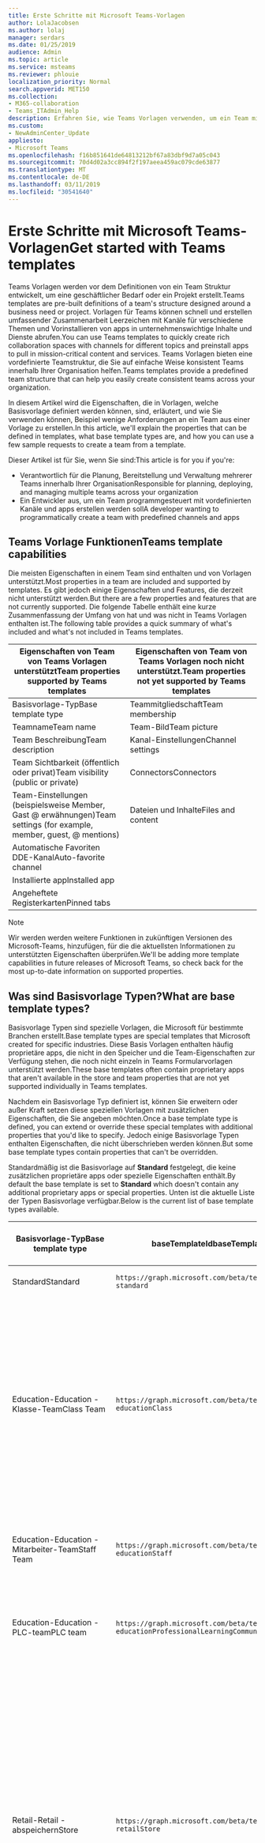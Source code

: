 ```yaml
---
title: Erste Schritte mit Microsoft Teams-Vorlagen
author: LolaJacobsen
ms.author: lolaj
manager: serdars
ms.date: 01/25/2019
audience: Admin
ms.topic: article
ms.service: msteams
ms.reviewer: phlouie
localization_priority: Normal
search.appverid: MET150
ms.collection:
- M365-collaboration
- Teams_ITAdmin_Help
description: Erfahren Sie, wie Teams Vorlagen verwenden, um ein Team mit vordefinierten Kanälen zu erstellen.
ms.custom:
- NewAdminCenter_Update
appliesto:
- Microsoft Teams
ms.openlocfilehash: f16b851641de64813212bf67a83dbf9d7a05c043
ms.sourcegitcommit: 70d4d02a3cc894f2f197aeea459ac079cde63877
ms.translationtype: MT
ms.contentlocale: de-DE
ms.lasthandoff: 03/11/2019
ms.locfileid: "30541640"
---
```

# <a name="get-started-with-teams-templates"></a><span data-ttu-id="35a6b-103">Erste Schritte mit Microsoft Teams-Vorlagen</span><span class="sxs-lookup"><span data-stu-id="35a6b-103">Get started with Teams templates</span></span> 

<span data-ttu-id="35a6b-104">Teams Vorlagen werden vor dem Definitionen von ein Team Struktur entwickelt, um eine geschäftlicher Bedarf oder ein Projekt erstellt.</span><span class="sxs-lookup"><span data-stu-id="35a6b-104">Teams templates are pre-built definitions of a team's structure designed around a business need or project.</span></span> <span data-ttu-id="35a6b-105">Vorlagen für Teams können schnell und erstellen umfassender Zusammenarbeit Leerzeichen mit Kanäle für verschiedene Themen und Vorinstallieren von apps in unternehmenswichtige Inhalte und Dienste abrufen.</span><span class="sxs-lookup"><span data-stu-id="35a6b-105">You can use Teams templates to quickly create rich collaboration spaces with channels for different topics and preinstall apps to pull in mission-critical content and services.</span></span> <span data-ttu-id="35a6b-106">Teams Vorlagen bieten eine vordefinierte Teamstruktur, die Sie auf einfache Weise konsistent Teams innerhalb Ihrer Organisation helfen.</span><span class="sxs-lookup"><span data-stu-id="35a6b-106">Teams templates provide a predefined team structure that can help you easily create consistent teams across your organization.</span></span> 

<span data-ttu-id="35a6b-107">In diesem Artikel wird die Eigenschaften, die in Vorlagen, welche Basisvorlage definiert werden können, sind, erläutert, und wie Sie verwenden können, Beispiel wenige Anforderungen an ein Team aus einer Vorlage zu erstellen.</span><span class="sxs-lookup"><span data-stu-id="35a6b-107">In this article, we'll explain the properties that can be defined in templates, what base template types are, and how you can use a few sample requests to create a team from a template.</span></span>
 
<span data-ttu-id="35a6b-108">Dieser Artikel ist für Sie, wenn Sie sind:</span><span class="sxs-lookup"><span data-stu-id="35a6b-108">This article is for you if you're:</span></span>

- <span data-ttu-id="35a6b-109">Verantwortlich für die Planung, Bereitstellung und Verwaltung mehrerer Teams innerhalb Ihrer Organisation</span><span class="sxs-lookup"><span data-stu-id="35a6b-109">Responsible for planning, deploying, and managing multiple teams across your organization</span></span><br>
- <span data-ttu-id="35a6b-110">Ein Entwickler aus, um ein Team programmgesteuert mit vordefinierten Kanäle und apps erstellen werden soll</span><span class="sxs-lookup"><span data-stu-id="35a6b-110">A developer wanting to programmatically create a team with predefined channels and apps</span></span> 

## <a name="teams-template-capabilities"></a><span data-ttu-id="35a6b-111">Teams Vorlage Funktionen</span><span class="sxs-lookup"><span data-stu-id="35a6b-111">Teams template capabilities</span></span>

<span data-ttu-id="35a6b-112">Die meisten Eigenschaften in einem Team sind enthalten und von Vorlagen unterstützt.</span><span class="sxs-lookup"><span data-stu-id="35a6b-112">Most properties in a team are included and supported by templates.</span></span> <span data-ttu-id="35a6b-113">Es gibt jedoch einige Eigenschaften und Features, die derzeit nicht unterstützt werden.</span><span class="sxs-lookup"><span data-stu-id="35a6b-113">But there are a few properties and features that are not currently supported.</span></span> <span data-ttu-id="35a6b-114">Die folgende Tabelle enthält eine kurze Zusammenfassung der Umfang von hat und was nicht in Teams Vorlagen enthalten ist.</span><span class="sxs-lookup"><span data-stu-id="35a6b-114">The following table provides a quick summary of what's included and what's not included in Teams templates.</span></span>

| <span data-ttu-id="35a6b-115">**Eigenschaften von Team von Teams Vorlagen unterstützt**</span><span class="sxs-lookup"><span data-stu-id="35a6b-115">**Team properties supported by Teams templates**</span></span> | <span data-ttu-id="35a6b-116">**Eigenschaften von Team von Teams Vorlagen noch nicht unterstützt.**</span><span class="sxs-lookup"><span data-stu-id="35a6b-116">**Team properties not yet supported by Teams templates**</span></span> |
| ------------------------------------------------ | -------------------------------------------------------- |
| <span data-ttu-id="35a6b-117">Basisvorlage-Typ</span><span class="sxs-lookup"><span data-stu-id="35a6b-117">Base template type</span></span> | <span data-ttu-id="35a6b-118">Teammitgliedschaft</span><span class="sxs-lookup"><span data-stu-id="35a6b-118">Team membership</span></span> |
| <span data-ttu-id="35a6b-119">Teamname</span><span class="sxs-lookup"><span data-stu-id="35a6b-119">Team name</span></span> | <span data-ttu-id="35a6b-120">Team-Bild</span><span class="sxs-lookup"><span data-stu-id="35a6b-120">Team picture</span></span> |
| <span data-ttu-id="35a6b-121">Team Beschreibung</span><span class="sxs-lookup"><span data-stu-id="35a6b-121">Team description</span></span> | <span data-ttu-id="35a6b-122">Kanal-Einstellungen</span><span class="sxs-lookup"><span data-stu-id="35a6b-122">Channel settings</span></span> |
| <span data-ttu-id="35a6b-123">Team Sichtbarkeit (öffentlich oder privat)</span><span class="sxs-lookup"><span data-stu-id="35a6b-123">Team visibility (public or private)</span></span> | <span data-ttu-id="35a6b-124">Connectors</span><span class="sxs-lookup"><span data-stu-id="35a6b-124">Connectors</span></span> |
| <span data-ttu-id="35a6b-125">Team-Einstellungen (beispielsweise Member, Gast @ erwähnungen)</span><span class="sxs-lookup"><span data-stu-id="35a6b-125">Team settings (for example, member, guest, @ mentions)</span></span> | <span data-ttu-id="35a6b-126">Dateien und Inhalte</span><span class="sxs-lookup"><span data-stu-id="35a6b-126">Files and content</span></span> |
| <span data-ttu-id="35a6b-127">Automatische Favoriten DDE-Kanal</span><span class="sxs-lookup"><span data-stu-id="35a6b-127">Auto-favorite channel</span></span> | |
| <span data-ttu-id="35a6b-128">Installierte app</span><span class="sxs-lookup"><span data-stu-id="35a6b-128">Installed app</span></span> | |
| <span data-ttu-id="35a6b-129">Angeheftete Registerkarten</span><span class="sxs-lookup"><span data-stu-id="35a6b-129">Pinned tabs</span></span> | | 

> [!NOTE]
> <span data-ttu-id="35a6b-130">Wir werden werden weitere Funktionen in zukünftigen Versionen des Microsoft-Teams, hinzufügen, für die die aktuellsten Informationen zu unterstützten Eigenschaften überprüfen.</span><span class="sxs-lookup"><span data-stu-id="35a6b-130">We'll be adding more template capabilities in future releases of Microsoft Teams, so check back for the most up-to-date information on supported properties.</span></span>

## <a name="what-are-base-template-types"></a><span data-ttu-id="35a6b-131">Was sind Basisvorlage Typen?</span><span class="sxs-lookup"><span data-stu-id="35a6b-131">What are base template types?</span></span>

<span data-ttu-id="35a6b-132">Basisvorlage Typen sind spezielle Vorlagen, die Microsoft für bestimmte Branchen erstellt.</span><span class="sxs-lookup"><span data-stu-id="35a6b-132">Base template types are special templates that Microsoft created for specific industries.</span></span> <span data-ttu-id="35a6b-133">Diese Basis Vorlagen enthalten häufig proprietäre apps, die nicht in den Speicher und die Team-Eigenschaften zur Verfügung stehen, die noch nicht einzeln in Teams Formularvorlagen unterstützt werden.</span><span class="sxs-lookup"><span data-stu-id="35a6b-133">These base templates often contain proprietary apps that aren't available in the store and team properties that are not yet supported individually in Teams templates.</span></span>

<span data-ttu-id="35a6b-134">Nachdem ein Basisvorlage Typ definiert ist, können Sie erweitern oder außer Kraft setzen diese speziellen Vorlagen mit zusätzlichen Eigenschaften, die Sie angeben möchten.</span><span class="sxs-lookup"><span data-stu-id="35a6b-134">Once a base template type is defined, you can extend or override these special templates with additional properties that you'd like to specify.</span></span> <span data-ttu-id="35a6b-135">Jedoch einige Basisvorlage Typen enthalten Eigenschaften, die nicht überschrieben werden können.</span><span class="sxs-lookup"><span data-stu-id="35a6b-135">But some base template types contain properties that can't be overridden.</span></span> 

<span data-ttu-id="35a6b-136">Standardmäßig ist die Basisvorlage auf **Standard** festgelegt, die keine zusätzlichen proprietäre apps oder spezielle Eigenschaften enthält.</span><span class="sxs-lookup"><span data-stu-id="35a6b-136">By default the base template is set to **Standard** which doesn't contain any additional proprietary apps or special properties.</span></span> <span data-ttu-id="35a6b-137">Unten ist die aktuelle Liste der Typen Basisvorlage verfügbar.</span><span class="sxs-lookup"><span data-stu-id="35a6b-137">Below is the current list of base template types available.</span></span>

| <span data-ttu-id="35a6b-138">Basisvorlage-Typ</span><span class="sxs-lookup"><span data-stu-id="35a6b-138">Base template type</span></span> | <span data-ttu-id="35a6b-139">baseTemplateId</span><span class="sxs-lookup"><span data-stu-id="35a6b-139">baseTemplateId</span></span> | <span data-ttu-id="35a6b-140">Eigenschaften, die im Lieferumfang von diese Basisvorlage</span><span class="sxs-lookup"><span data-stu-id="35a6b-140">Properties that come with this base template</span></span> |
| ------------------ | -------------- | ----------------------------------------------------- |
| <span data-ttu-id="35a6b-141">Standard</span><span class="sxs-lookup"><span data-stu-id="35a6b-141">Standard</span></span> | `https://graph.microsoft.com/beta/teamsTemplates/`<br>`standard` | <span data-ttu-id="35a6b-142">Keine zusätzliche apps und Eigenschaften</span><span class="sxs-lookup"><span data-stu-id="35a6b-142">No additional apps and properties</span></span> |
| <span data-ttu-id="35a6b-143">Education-</span><span class="sxs-lookup"><span data-stu-id="35a6b-143">Education -</span></span><br><span data-ttu-id="35a6b-144">Klasse-Team</span><span class="sxs-lookup"><span data-stu-id="35a6b-144">Class Team</span></span> | `https://graph.microsoft.com/beta/teamsTemplates/`<br>`educationClass` | <span data-ttu-id="35a6b-145">Apps:</span><span class="sxs-lookup"><span data-stu-id="35a6b-145">Apps:</span></span><ul><li><span data-ttu-id="35a6b-146">OneNote-Klasse-Notizbuch (angeheftet auf der Registerkarte **Allgemein** )</span><span class="sxs-lookup"><span data-stu-id="35a6b-146">OneNote Class Notebook (pinned to the **General** tab)</span></span> </li><li><span data-ttu-id="35a6b-147">Assignments-app (angeheftet auf der Registerkarte **Allgemein** )</span><span class="sxs-lookup"><span data-stu-id="35a6b-147">Assignments app (pinned to the **General** tab)</span></span></li></ul> <span data-ttu-id="35a6b-148">Team-Eigenschaften:</span><span class="sxs-lookup"><span data-stu-id="35a6b-148">Team properties:</span></span><ul><li><span data-ttu-id="35a6b-149">Legen Sie die Sichtbarkeit Team auf **HiddenMembership** (können nicht überschrieben werden)</span><span class="sxs-lookup"><span data-stu-id="35a6b-149">Team visibility set to **HiddenMembership** (cannot be overridden)</span></span></li></ul> |
| <span data-ttu-id="35a6b-150">Education-</span><span class="sxs-lookup"><span data-stu-id="35a6b-150">Education -</span></span><br><span data-ttu-id="35a6b-151">Mitarbeiter-Team</span><span class="sxs-lookup"><span data-stu-id="35a6b-151">Staff Team</span></span> | `https://graph.microsoft.com/beta/teamsTemplates/`<br>`educationStaff` | <span data-ttu-id="35a6b-152">Apps:</span><span class="sxs-lookup"><span data-stu-id="35a6b-152">Apps:</span></span><ul><li><span data-ttu-id="35a6b-153">OneNote-Personal-Notizbuch (angeheftet auf der Registerkarte **Allgemein** )</span><span class="sxs-lookup"><span data-stu-id="35a6b-153">OneNote Staff Notebook (pinned to the **General** tab)</span></span></li></ul> |
|<span data-ttu-id="35a6b-154">Education-</span><span class="sxs-lookup"><span data-stu-id="35a6b-154">Education -</span></span><br><span data-ttu-id="35a6b-155">PLC-team</span><span class="sxs-lookup"><span data-stu-id="35a6b-155">PLC team</span></span> |`https://graph.microsoft.com/beta/teamsTemplates/`<br>`educationProfessionalLearningCommunity` | <span data-ttu-id="35a6b-156">Apps:</span><span class="sxs-lookup"><span data-stu-id="35a6b-156">Apps:</span></span><ul><li><span data-ttu-id="35a6b-157">OneNote PLC-Notizbuch (angeheftet auf der Registerkarte **Allgemein** )</span><span class="sxs-lookup"><span data-stu-id="35a6b-157">OneNote PLC Notebook (pinned to the **General** tab)</span></span></ul></li>|
| <span data-ttu-id="35a6b-158">Retail-</span><span class="sxs-lookup"><span data-stu-id="35a6b-158">Retail -</span></span><br><span data-ttu-id="35a6b-159">abspeichern</span><span class="sxs-lookup"><span data-stu-id="35a6b-159">Store</span></span> | `https://graph.microsoft.com/beta/teamsTemplates/`<br>`retailStore` | <span data-ttu-id="35a6b-160">Kanäle:</span><span class="sxs-lookup"><span data-stu-id="35a6b-160">Channels:</span></span><ul><li><span data-ttu-id="35a6b-161">UMSCHALT Übergabe</span><span class="sxs-lookup"><span data-stu-id="35a6b-161">Shift handoff</span></span></li><li><span data-ttu-id="35a6b-162">Learning</span><span class="sxs-lookup"><span data-stu-id="35a6b-162">Learning</span></span></li></ul><span data-ttu-id="35a6b-163">Team-Eigenschaften</span><span class="sxs-lookup"><span data-stu-id="35a6b-163">Team properties</span></span><ul><li><span data-ttu-id="35a6b-164">Team Sichtbarkeit auf Public festgelegt</span><span class="sxs-lookup"><span data-stu-id="35a6b-164">Team visibility set to Public</span></span></li></ul><span data-ttu-id="35a6b-165">Member-Berechtigungen</span><span class="sxs-lookup"><span data-stu-id="35a6b-165">Member permissions</span></span><ul><li><span data-ttu-id="35a6b-166">Verhindern, dass Mitglieder erstellen, aktualisieren oder Entfernen von Kanäle</span><span class="sxs-lookup"><span data-stu-id="35a6b-166">Prevent members from creating, updating, or removing channels</span></span></li><li><span data-ttu-id="35a6b-167">Verhindern, dass Mitglieder hinzufügen oder Entfernen von apps</span><span class="sxs-lookup"><span data-stu-id="35a6b-167">Prevent members from adding or removing apps</span></span></li><li><span data-ttu-id="35a6b-168">Verhindern, dass Mitglieder erstellen, aktualisieren oder Entfernen von connectors</span><span class="sxs-lookup"><span data-stu-id="35a6b-168">Prevent members from creating, updating, or removing connectors</span></span></li></ul> |
| <span data-ttu-id="35a6b-169">Retail-</span><span class="sxs-lookup"><span data-stu-id="35a6b-169">Retail -</span></span><br><span data-ttu-id="35a6b-170">Manager für die Zusammenarbeit</span><span class="sxs-lookup"><span data-stu-id="35a6b-170">Manager collaboration</span></span> | `https://graph.microsoft.com/beta/teamsTemplates/`<br>`retailManagerCollaboration` | <span data-ttu-id="35a6b-171">Kanäle:</span><span class="sxs-lookup"><span data-stu-id="35a6b-171">Channels:</span></span><ul><li><span data-ttu-id="35a6b-172">UMSCHALT Übergabe</span><span class="sxs-lookup"><span data-stu-id="35a6b-172">Shift handoff</span></span></li><li><span data-ttu-id="35a6b-173">Learning</span><span class="sxs-lookup"><span data-stu-id="35a6b-173">Learning</span></span></li></ul><span data-ttu-id="35a6b-174">Team-Eigenschaften:</span><span class="sxs-lookup"><span data-stu-id="35a6b-174">Team properties:</span></span><ul><li><span data-ttu-id="35a6b-175">Team Visibility auf Private festgelegt</span><span class="sxs-lookup"><span data-stu-id="35a6b-175">Team visibility set to Private</span></span></li></ul><span data-ttu-id="35a6b-176">Member-Berechtigungen:</span><span class="sxs-lookup"><span data-stu-id="35a6b-176">Member permissions:</span></span><ul><li><span data-ttu-id="35a6b-177">Verhindern, dass Mitglieder erstellen, aktualisieren oder Entfernen von Kanäle</span><span class="sxs-lookup"><span data-stu-id="35a6b-177">Prevent members from creating, updating, or removing channels</span></span></li><li><span data-ttu-id="35a6b-178">Verhindern, dass Mitglieder hinzufügen oder Entfernen von apps</span><span class="sxs-lookup"><span data-stu-id="35a6b-178">Prevent members from adding or removing apps</span></span></li><li><span data-ttu-id="35a6b-179">Verhindern, dass Mitglieder erstellen, aktualisieren oder Entfernen von connectors</span><span class="sxs-lookup"><span data-stu-id="35a6b-179">Prevent members from creating, updating, or removing connectors</span></span></li></ul>|
| <span data-ttu-id="35a6b-180">Gesundheitswesen-</span><span class="sxs-lookup"><span data-stu-id="35a6b-180">Healthcare -</span></span><br><span data-ttu-id="35a6b-181">Bezirk</span><span class="sxs-lookup"><span data-stu-id="35a6b-181">Ward</span></span> |`https://graph.microsoft.com/beta/teamsTemplates/`<br>`healthcareWard` |<span data-ttu-id="35a6b-182">Kanäle:</span><span class="sxs-lookup"><span data-stu-id="35a6b-182">Channels:</span></span> <ul><li><span data-ttu-id="35a6b-183">Ansagen\*</span><span class="sxs-lookup"><span data-stu-id="35a6b-183">Announcements\*</span></span></li><li><span data-ttu-id="35a6b-184">Huddles\*</span><span class="sxs-lookup"><span data-stu-id="35a6b-184">Huddles\*</span></span></li><li><span data-ttu-id="35a6b-185">Rundet</span><span class="sxs-lookup"><span data-stu-id="35a6b-185">Rounds</span></span></li><li><span data-ttu-id="35a6b-186">Koordiniertes\*</span><span class="sxs-lookup"><span data-stu-id="35a6b-186">Staffing\*</span></span></li><li><span data-ttu-id="35a6b-187">Schulung\*</span><span class="sxs-lookup"><span data-stu-id="35a6b-187">Training\*</span></span></li></ul><span data-ttu-id="35a6b-188">\*Automatische favorisierte Kanäle</span><span class="sxs-lookup"><span data-stu-id="35a6b-188">\*Auto-favorited channels</span></span> |
|<span data-ttu-id="35a6b-189">Gesundheitswesen-</span><span class="sxs-lookup"><span data-stu-id="35a6b-189">Healthcare -</span></span><br><span data-ttu-id="35a6b-190">Krankenhaus</span><span class="sxs-lookup"><span data-stu-id="35a6b-190">Hospital</span></span> | `https://graph.microsoft.com/beta/teamsTemplates/`<br>`healthcareHospital` |<span data-ttu-id="35a6b-191">Kanäle:</span><span class="sxs-lookup"><span data-stu-id="35a6b-191">Channels:</span></span><ul><li><span data-ttu-id="35a6b-192">Ansagen\*</span><span class="sxs-lookup"><span data-stu-id="35a6b-192">Announcements\*</span></span></li><li><span data-ttu-id="35a6b-193">Beachtung\*</span><span class="sxs-lookup"><span data-stu-id="35a6b-193">Compliance\*</span></span></li><li><span data-ttu-id="35a6b-194">Freiheitsentziehenden</span><span class="sxs-lookup"><span data-stu-id="35a6b-194">Custodial</span></span></li><li><span data-ttu-id="35a6b-195">Personalwesen</span><span class="sxs-lookup"><span data-stu-id="35a6b-195">Human Resources</span></span></li></li><li><span data-ttu-id="35a6b-196">Apotheke</span><span class="sxs-lookup"><span data-stu-id="35a6b-196">Pharmacy</span></span></li></ul><span data-ttu-id="35a6b-197">\*Automatische favorisierte DDE-Kanal</span><span class="sxs-lookup"><span data-stu-id="35a6b-197">\*Auto-favorited channel</span></span>|
|||

> [!NOTE]
> <span data-ttu-id="35a6b-198">Wir können Sie Hinzufügen weiterer Basisvorlage Typen in zukünftigen Versionen von Microsoft-Teams, damit die Kontrollkästchen für die aktuellsten Informationen zu Eigenschaften unterstützt.</span><span class="sxs-lookup"><span data-stu-id="35a6b-198">We'll be adding more base template types in future releases of Microsoft Teams, so check back for the most up-to-date information on supported properties.</span></span>


## <a name="related-topics"></a><span data-ttu-id="35a6b-199">Verwandte Themen</span><span class="sxs-lookup"><span data-stu-id="35a6b-199">Related topics</span></span>

- <span data-ttu-id="35a6b-200">[Create-team](https://docs.microsoft.com/graph/api/team-post?view=graph-rest-beta) (in der Vorschau)</span><span class="sxs-lookup"><span data-stu-id="35a6b-200">[Create team](https://docs.microsoft.com/graph/api/team-post?view=graph-rest-beta) (in preview)</span></span>
- [<span data-ttu-id="35a6b-201">Neues Team</span><span class="sxs-lookup"><span data-stu-id="35a6b-201">New-Team</span></span>](https://docs.microsoft.com/powershell/module/teams/New-Team?view=teams-ps)
- [<span data-ttu-id="35a6b-202">Administratorschulung für Microsoft Teams</span><span class="sxs-lookup"><span data-stu-id="35a6b-202">Admin training for Microsoft Teams</span></span>](itadmin-readiness.md)
- [<span data-ttu-id="35a6b-203">Erste Schritte mit Vorlagen für Teams im Einzelhandel</span><span class="sxs-lookup"><span data-stu-id="35a6b-203">Get started with Retail Teams templates</span></span>](get-started-with-retail-teams-templates.md)
- [<span data-ttu-id="35a6b-204">Erste Schritte mit Gesundheitswesen Teams Vorlagen</span><span class="sxs-lookup"><span data-stu-id="35a6b-204">Get started with Healthcare Teams templates</span></span>](healthcare/healthcare-templates.md)
